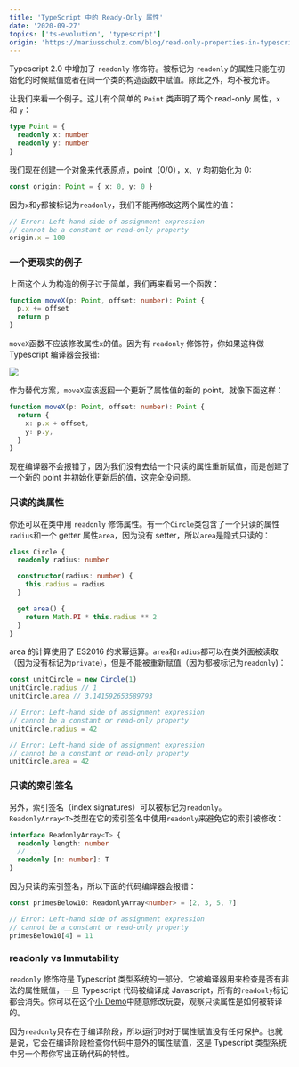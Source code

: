 ```yaml
---
title: 'TypeScript 中的 Ready-Only 属性'
date: '2020-09-27'
topics: ['ts-evolution', 'typescript']
origin: 'https://mariusschulz.com/blog/read-only-properties-in-typescript'
---
```


Typescript 2.0 中增加了 `readonly` 修饰符。被标记为 `readonly` 的属性只能在初始化的时候赋值或者在同一个类的构造函数中赋值。除此之外，均不被允许。

让我们来看一个例子。这儿有个简单的 `Point` 类声明了两个 read-only 属性，`x` 和 `y`：

```ts
type Point = {
  readonly x: number
  readonly y: number
}
```

我们现在创建一个对象来代表原点，point（0/0），x、y 均初始化为 0:

```ts
const origin: Point = { x: 0, y: 0 }
```

因为`x`和`y`都被标记为`readonly`，我们不能再修改这两个属性的值：

```ts
// Error: Left-hand side of assignment expression
// cannot be a constant or read-only property
origin.x = 100
```

### 一个更现实的例子

上面这个人为构造的例子过于简单，我们再来看另一个函数：

```ts
function moveX(p: Point, offset: number): Point {
  p.x += offset
  return p
}
```

`moveX`函数不应该修改属性`x`的值。因为有 `readonly` 修饰符，你如果这样做 Typescript 编译器会报错:

![](https://blog-1258648987.cos.ap-shanghai.myqcloud.com/blog/typescript-evolution/typescript_readonly_properties-2x.a5pst655tj.imm.png)

作为替代方案，`moveX`应该返回一个更新了属性值的新的 point，就像下面这样：

```ts
function moveX(p: Point, offset: number): Point {
  return {
    x: p.x + offset,
    y: p.y,
  }
}
```

现在编译器不会报错了，因为我们没有去给一个只读的属性重新赋值，而是创建了一个新的 point 并初始化更新后的值，这完全没问题。

### 只读的类属性

你还可以在类中用 `readonly` 修饰属性。有一个`Circle`类包含了一个只读的属性`radius`和一个 getter 属性`area`，因为没有 setter，所以`area`是隐式只读的：

```ts
class Circle {
  readonly radius: number

  constructor(radius: number) {
    this.radius = radius
  }

  get area() {
    return Math.PI * this.radius ** 2
  }
}
```

area 的计算使用了 ES2016 的求幂运算。`area`和`radius`都可以在类外面被读取（因为没有标记为`private`），但是不能被重新赋值（因为都被标记为`readonly`)：

```ts
const unitCircle = new Circle(1)
unitCircle.radius // 1
unitCircle.area // 3.141592653589793

// Error: Left-hand side of assignment expression
// cannot be a constant or read-only property
unitCircle.radius = 42

// Error: Left-hand side of assignment expression
// cannot be a constant or read-only property
unitCircle.area = 42
```

### 只读的索引签名

另外，索引签名（index signatures）可以被标记为`readonly`。`ReadonlyArray<T>`类型在它的索引签名中使用`readonly`来避免它的索引被修改：

```ts
interface ReadonlyArray<T> {
  readonly length: number
  // ...
  readonly [n: number]: T
}
```

因为只读的索引签名，所以下面的代码编译器会报错：

```ts
const primesBelow10: ReadonlyArray<number> = [2, 3, 5, 7]

// Error: Left-hand side of assignment expression
// cannot be a constant or read-only property
primesBelow10[4] = 11
```

### readonly vs Immutability

`readonly` 修饰符是 Typescript 类型系统的一部分。它被编译器用来检查是否有非法的属性赋值，一旦 Typescript 代码被编译成 Javascript，所有的`readonly`标记都会消失。你可以在这个[小 Demo](https://www.typescriptlang.org/play?#code/C4TwDgpgBACg9gSwHbCgXigbwLACgoFQBOEAhgCZxIA2IUAHgFxRICuAtgEYREDcehYmUo06IZmy49+uAL4y8AYyoBnVHCIIA5smbxkqDJgbMADABoo4qKajy8QA)中随意修改玩耍，观察只读属性是如何被转译的。

因为`readonly`只存在于编译阶段，所以运行时对于属性赋值没有任何保护。也就是说，它会在编译阶段检查你代码中意外的属性赋值，这是 Typescript 类型系统中另一个帮你写出正确代码的特性。
